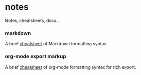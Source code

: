 # notes
Notes, cheatsheets, docs...

### markdown
A brief [cheatsheet](markdown.md) of Markdown formatting syntax.

### org-mode export markup
A brief [cheatsheet](org-mode_markup.md) of org-mode formatting syntax for rich export.
